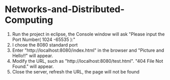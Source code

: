 # Networks-and-Distributed-Computing
1. Run the project in eclipse, the Console window will ask "Please input the Port Number( 1024 -65535 ):"
2. I chose the 8080 standard port
3. Enter "http://localhost:8080/index.html" in the browser and "Picture and Hello!!" will appear.
4. Modify the URL, such as "http://localhost:8080/test.html". "404 File Not Found." will appear.
5. Close the server, refresh the URL, the page will not be found